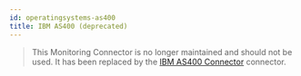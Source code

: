 ```yaml
---
id: operatingsystems-as400
title: IBM AS400 (deprecated)
---
```


> This Monitoring Connector is no longer maintained and should not be used. It has been replaced by the [IBM AS400 Connector](operatingsystems-as400-connector.md) connector.
